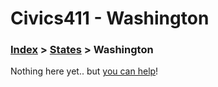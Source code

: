 # Civics411 - Washington

### [Index](../../README.md) > [States](../) > Washington

Nothing here yet.. but [you can help](../../CONTRIBUTING.md)!
